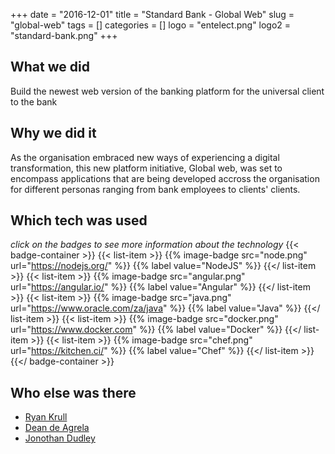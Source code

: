 +++ 
date = "2016-12-01"
title = "Standard Bank - Global Web"
slug = "global-web" 
tags = []
categories = []
logo = "entelect.png"
logo2 = "standard-bank.png"
+++
## What we did
Build the newest web version of the banking platform for the universal client to the bank

## Why we did it
As the organisation embraced new ways of experiencing a digital transformation, this new platform initiative, Global web, was set to encompass applications that are being developed accross the organisation for different personas ranging from bank employees to clients' clients. 

## Which tech was used
*click on the badges to see more information about the technology*
{{< badge-container >}}
  {{< list-item >}}
    {{% image-badge src="node.png" url="https://nodejs.org/" %}}
    {{% label value="NodeJS" %}}
  {{</ list-item >}}
  {{< list-item >}}
    {{% image-badge src="angular.png" url="https://angular.io/" %}}
    {{% label value="Angular" %}}
  {{</ list-item >}}
  {{< list-item >}}
    {{% image-badge src="java.png" url="https://www.oracle.com/za/java" %}}
    {{% label value="Java" %}}
  {{</ list-item >}}
  {{< list-item >}}
    {{% image-badge src="docker.png" url="https://www.docker.com" %}}
    {{% label value="Docker" %}}
  {{</ list-item >}}
  {{< list-item >}}
    {{% image-badge src="chef.png" url="https://kitchen.ci/" %}}
    {{% label value="Chef" %}}
  {{</ list-item >}}
{{</ badge-container >}}

## Who else was there
* [Ryan Krull](https://www.linkedin.com/in/ryankrull-79/)
* [Dean de Agrela](https://www.linkedin.com/in/dean-de-agrela-42975795/)
* [Jonothan Dudley](https://www.linkedin.com/in/jonathan-dudley-48717649/)